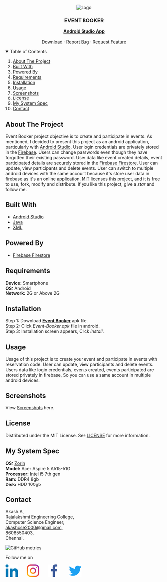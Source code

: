 <!-- PROJECT LOGO -->
<p align="center">
  <img src="https://github.com/Akash-Peace/FIREBASE-ANDROIDSTUDIO/blob/main/drawable/tent.png" alt="Logo" width="150" height="150">
  <h3 align="center">EVENT BOOKER</h3>
  <p align="center">
    <a href="https://developer.android.com/studio"><strong>Android Studio App</strong></a>
    <br />
    <br />
    <a href="https://drive.google.com/file/d/1fOo9mwI7Qe7AYYuPR31_liXdXGdyxBm7/view?usp=sharing">Download</a>
    ·
    <a href="https://github.com/Akash-Peace/FIREBASE-ANDROIDSTUDIO/issues">Report Bug</a>
    ·
    <a href="https://github.com/Akash-Peace/FIREBASE-ANDROIDSTUDIO/issues">Request Feature</a>
  </p>
</p>



<!-- TABLE OF CONTENTS -->
<details open="open">
  <summary>Table of Contents</summary>
  <ol>
    <li><a href="#about-the-project">About The Project</a></li>
    <li><a href="#built-with">Built With</a></li>
    <li><a href="#powered-by">Powered By</a></li>
    <li><a href="#requirements">Requirements</a></li>
    <li><a href="#installation">Installation</a></li>
    <li><a href="#usage">Usage</a></li>
    <li><a href="#screenshots">Screenshots</a></li>
    <li><a href="#license">License</a></li>
    <li><a href="#my-system-spec">My System Spec</a></li>
    <li><a href="#contact">Contact</a></li>
  </ol>
</details>



<!-- ABOUT THE PROJECT -->
## About The Project

Event Booker project objective is to create and participate in events. As mentioned, I decided to present this project as an android application, particularly with [Android Studio](https://developer.android.com/studio). User login credentials are privately stored in the [Firebase](https://firebase.google.com/). Users can change passwords even though they have forgotten their existing password. User data like event created details, event participated details are securely stored in the [Firebase Firestore](https://firebase.google.com/). User can update, view participants and delete events. User can switch to multiple android devices with the same account because it's store user data in firebase as it's an online application. [MIT](https://github.com/Akash-Peace/FIREBASE-ANDROIDSTUDIO/blob/main/LICENSE) licenses this project, and it is free to use, fork, modify and distribute. If you like this project, give a _star_ and follow me.

## Built With

* [Android Studio](https://developer.android.com/studio)
* [Java](https://www.java.com/en/)
* [XML](https://developer.android.com/guide/topics/ui/declaring-layout)

## Powered By

* [Firebase Firestore](https://firebase.google.com/)


## Requirements

**Device:** Smartphone\
**OS:** Android\
**Network:** 2G or Above 2G 


## Installation

Step 1: Download [**Event Booker**](https://drive.google.com/file/d/1fOo9mwI7Qe7AYYuPR31_liXdXGdyxBm7/view?usp=sharing) apk file.\
Step 2: Click _Event-Booker.apk_ file in android.\
Step 3: Installation screen appears, Click _install_.


<!-- USAGE EXAMPLES -->
## Usage

Usage of this project is to create your event and participate in events with reservation code. User can update, view participants and delete events. Users data like login credentials, events created, events participated are stored privately in firebase, So you can use a same account in multiple android devices.


## Screenshots

View [Screenshots](https://github.com/Akash-Peace/FIREBASE-ANDROIDSTUDIO/tree/main/screenshots) here.


<!-- LICENSE -->
## License

Distributed under the MIT License. See [LICENSE](https://github.com/Akash-Peace/FIREBASE-ANDROIDSTUDIO/blob/main/LICENSE) for more information.


## My System Spec

**OS:** [Zorin](https://zorinos.com/)\
**Model:** Acer Aspire 5 A515-51G\
**Processor:** Intel i5 7th gen\
**Ram:** DDR4 8gb\
**Disk:** HDD 100gb


<!-- CONTACT -->
## Contact

Akash.A,\
Rajalakshmi Engineering College,\
Computer Science Engineer,\
akashcse2000@gmail.com,\
8608550403,\
Chennai.


![GitHub metrics](https://metrics.lecoq.io/Akash-Peace)  

Follow me on

[<img src='https://github.com/Akash-Peace/INDUSTRIAL-WEBSITE/blob/main/images/linkedin.png' alt='linkedin' height='40'>](https://www.linkedin.com/in/akash-2000-cse) &nbsp; &nbsp; &nbsp; [<img src='https://github.com/Akash-Peace/INDUSTRIAL-WEBSITE/blob/main/images/instagram.png' alt='instagram' height='40'>](https://www.instagram.com/nocturnal_lad) &nbsp; &nbsp; &nbsp; [<img src='https://github.com/Akash-Peace/INDUSTRIAL-WEBSITE/blob/main/images/facebook.png' alt='facebook' height='40'>](https://www.facebook.com/profile.php?id=100061841000593) &nbsp; &nbsp; &nbsp; [<img src='https://github.com/Akash-Peace/INDUSTRIAL-WEBSITE/blob/main/images/twitter.png' alt='twitter' height='40'>](https://twitter.com/AkashA53184506)
